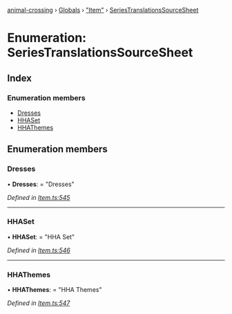 [animal-crossing](../README.md) › [Globals](../globals.md) › ["Item"](../modules/_item_.md) › [SeriesTranslationsSourceSheet](_item_.seriestranslationssourcesheet.md)

# Enumeration: SeriesTranslationsSourceSheet

## Index

### Enumeration members

* [Dresses](_item_.seriestranslationssourcesheet.md#dresses)
* [HHASet](_item_.seriestranslationssourcesheet.md#hhaset)
* [HHAThemes](_item_.seriestranslationssourcesheet.md#hhathemes)

## Enumeration members

###  Dresses

• **Dresses**: = "Dresses"

*Defined in [Item.ts:545](https://github.com/Norviah/animal-crossing/blob/ac736df/module/types/Item.ts#L545)*

___

###  HHASet

• **HHASet**: = "HHA Set"

*Defined in [Item.ts:546](https://github.com/Norviah/animal-crossing/blob/ac736df/module/types/Item.ts#L546)*

___

###  HHAThemes

• **HHAThemes**: = "HHA Themes"

*Defined in [Item.ts:547](https://github.com/Norviah/animal-crossing/blob/ac736df/module/types/Item.ts#L547)*
